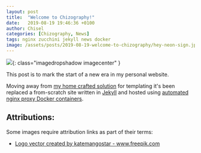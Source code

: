```yaml
---
layout: post
title:  "Welcome to Chizography!"
date:   2019-08-19 19:46:36 +0100
author: Chisel
categories: [Chizography, News]
tags: nginx zucchini jekyll news docker
image: /assets/posts/2019-08-19-welcome-to-chizography/hey-neon-sign.jpg
---
```


![]({{page.image}}){: class="imagedropshadow imagecenter" }

This post is to mark the start of a new era in my personal website.

Moving away from [my home crafted solution][link-zucchini] for templating it's
been replaced a from-scratch site written in [Jekyll][link-jekyll] and
hosted using [automated nginx proxy Docker containers][nginx-jwilder].

## Attributions:

Some images require attribution links as part of their terms:

- <a href="https://www.freepik.com/free-photos-vectors/logo">Logo vector created by katemangostar - www.freepik.com</a>

[link-zucchini]: https://metacpan.org/release/Zucchini
[link-jekyll]:   https://jekyllrb.com/docs/home
[nginx-jwilder]: https://github.com/jwilder/nginx-proxy
[jekyll-talk]: https://talk.jekyllrb.com/
